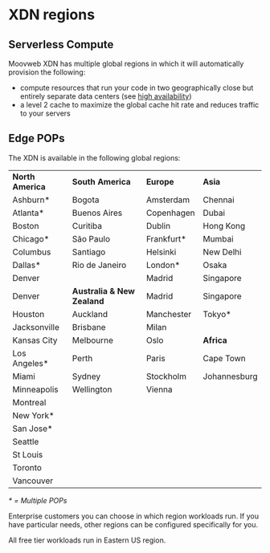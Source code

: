# XDN regions

## Serverless Compute

Moovweb XDN has multiple global regions in which it will automatically provision the following:

* compute resources that run your code in two geographically close but entirely separate data centers (see [high availability](overview#section_high_availability))
* a level 2 cache to maximize the global cache hit rate and reduces traffic to your servers

## Edge POPs
The XDN is available in the following global regions:

|                   |                             |            |              |
|-------------------|-----------------------------|------------|--------------|
| **North America** | **South America**           | **Europe** | **Asia**     |
| Ashburn*          | Bogota                      | Amsterdam  | Chennai      |
| Atlanta*          | Buenos Aires                | Copenhagen | Dubai        |
| Boston            | Curitiba                    | Dublin     | Hong Kong    |
| Chicago*          | São Paulo                   | Frankfurt* | Mumbai       |
| Columbus          | Santiago                    | Helsinki   | New Delhi    |
| Dallas*           | Rio de Janeiro              | London*    | Osaka        |
| Denver            |                             | Madrid     | Singapore    |
| Denver            | **Australia & New Zealand** | Madrid     | Singapore    |
| Houston           | Auckland                    | Manchester | Tokyo*       |
| Jacksonville      | Brisbane                    | Milan      |              |
| Kansas City       | Melbourne                   | Oslo       | **Africa**   |
| Los Angeles*      | Perth                       | Paris      | Cape Town    |
| Miami             | Sydney                      | Stockholm  | Johannesburg |
| Minneapolis       | Wellington                  | Vienna     |              |
| Montreal          |                             |            |              |
| New York*         |                             |            |              |
| San Jose*         |                             |            |              |
| Seattle           |                             |            |              |
| St Louis          |                             |            |              |
| Toronto           |                             |            |              |
| Vancouver         |                             |            |              |
_* = Multiple POPs_

Enterprise customers you can choose in which region workloads run. If you have particular needs, other regions can be configured specifically for you.

All free tier workloads run in Eastern US region.
